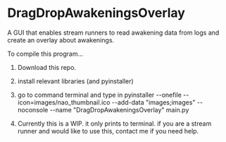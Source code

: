 # DragDropAwakeningsOverlay
A GUI that enables stream runners to read awakening data from logs and create an overlay about awakenings.



To compile this program...
1. Download this repo.
2. install relevant libraries (and pyinstaller)
3. go to command terminal and type in
   pyinstaller --onefile --icon=images/nao_thumbnail.ico --add-data "images;images" --noconsole --name "DragDropAwakeningsOverlay" main.py

4. Currently this is a WIP. it only prints to terminal. if you are a stream runner and would like to use this, contact me if you need help.
